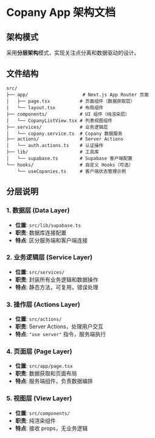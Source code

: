 # Copany App 架构文档

## 架构模式

采用**分层架构**模式，实现关注点分离和数据驱动的设计。

## 文件结构

```
src/
├── app/                    # Next.js App Router 页面
│   ├── page.tsx           # 页面组件（数据获取层）
│   └── layout.tsx         # 布局组件
├── components/            # UI 组件（纯渲染层）
│   └── CopanyListView.tsx # 列表视图组件
├── services/              # 业务逻辑层
│   └── copany.service.ts  # Copany 数据服务
├── actions/               # Server Actions
│   └── auth.actions.ts    # 认证操作
├── lib/                   # 工具库
│   └── supabase.ts        # Supabase 客户端配置
└── hooks/                 # 自定义 Hooks（可选）
    └── useCopanies.ts     # 客户端状态管理示例
```

## 分层说明

### 1. 数据层 (Data Layer)

- **位置**: `src/lib/supabase.ts`
- **职责**: 数据库连接配置
- **特点**: 区分服务端和客户端连接

### 2. 业务逻辑层 (Service Layer)

- **位置**: `src/services/`
- **职责**: 封装所有业务逻辑和数据操作
- **特点**: 静态方法，可复用，错误处理

### 3. 操作层 (Actions Layer)

- **位置**: `src/actions/`
- **职责**: Server Actions，处理用户交互
- **特点**: `"use server"` 指令，服务端执行

### 4. 页面层 (Page Layer)

- **位置**: `src/app/page.tsx`
- **职责**: 数据获取和页面布局
- **特点**: 服务端组件，负责数据编排

### 5. 视图层 (View Layer)

- **位置**: `src/components/`
- **职责**: 纯渲染组件
- **特点**: 接收 props，无业务逻辑

